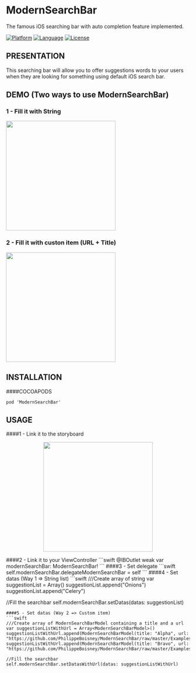 # ModernSearchBar
The famous iOS searching bar with auto completion feature implemented.

[![Platform](http://img.shields.io/badge/platform-ios-blue.svg?style=flat
)](https://developer.apple.com/iphone/index.action)
[![Language](http://img.shields.io/badge/language-swift-brightgreen.svg?style=flat
)](https://developer.apple.com/swift)
[![License](http://img.shields.io/badge/license-MIT-lightgrey.svg?style=flat
)](http://mit-license.org)

## PRESENTATION
This searching bar will allow you to offer suggestions words to your users when they are looking for something using default iOS search bar.


## DEMO (Two ways to use ModernSearchBar)
<p align="center">
 <h3>1 - Fill it with String</h3>
 <img src ="https://github.com/PhilippeBoisney/ModernSearchBar/raw/master/Gifs/Gif_simple_list.gif", height=300/>
 <h3>2 - Fill it with custon item (URL + Title)</h3>
 <img src ="https://github.com/PhilippeBoisney/ModernSearchBar/raw/master/Gifs/Gif_complex_list.gif", height=300/>
 
</p>

## INSTALLATION
####COCOAPODS
```
pod 'ModernSearchBar'
```


## USAGE
####1 - Link it to the storyboard
<p align="center">
 <img src ="https://github.com/PhilippeBoisney/ModernSearchBar/raw/master/Examples%20Url/usage_1.png", height=300/> 
</p>
####2 - Link it to your ViewController
```swift
 @IBOutlet weak var modernSearchBar: ModernSearchBar!
 ```
####3 - Set delegate
 ```swift
 self.modernSearchBar.delegateModernSearchBar = self
 ```
####4 - Set datas (Way 1 => String list)
 ```swift
 ///Create array of string
 var suggestionList = Array<String>()
 suggestionList.append("Onions")
 suggestionList.append("Celery")
 
 //Fill the searchbar
 self.modernSearchBar.setDatas(datas: suggestionList)
 ```
####5 - Set datas (Way 2 => Custom item)
 ```swift
 ///Create array of ModernSearchBarModel containing a title and a url
 var suggestionListWithUrl = Array<ModernSearchBarModel>()
 suggestionListWithUrl.append(ModernSearchBarModel(title: "Alpha", url: "https://github.com/PhilippeBoisney/ModernSearchBar/raw/master/Examples%20Url/exampleA.png"))
 suggestionListWithUrl.append(ModernSearchBarModel(title: "Bravo", url: "https://github.com/PhilippeBoisney/ModernSearchBar/raw/master/Examples%20Url/exampleB.png"))
 
 //Fill the searchbar
 self.modernSearchBar.setDatasWithUrl(datas: suggestionListWithUrl)
 ```
 

